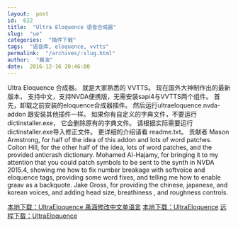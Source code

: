 ```yaml
---
layout:  post
id:  622
title:  "Ultra Eloquence 语音合成器"
slug:  "ue"
categories:  "插件下载"
tags:  "语音库, eloquence, vvtts"
permalink:  "/archives/:slug.html"
author:  "酱油"
date:  2016-12-16 20:46:00
---
```




Ultra Eloquence 合成器。
就是大家熟悉的 VVTTS。
现在国外大神制作出的最新版本，
支持中文，支持NVDA便携版，无需安装sapi4与VVTTS两个组件。
首先，卸载之前安装的eloquence合成器插件。
然后运行ultraeloquence.nvda-addon
跟安装其他插件一样。
如果你有自定义的字典文件，不要运行dictinstaller.exe，
它会删除原有的字典文件。
请根据实际需要运行dictinstaller.exe导入修正文件。
更详细的介绍请看 readme.txt。
贡献者
Mason Armstrong, for half of the idea of this addon and lots of word patches.
Colton Hill, for the other half of the idea, lots of word patches, and the provided anticrash dictionary.
Mohamed Al-Hajamy, for bringing it to my attention that you could patch symbols to be sent to the synth in NVDA 2015.4, showing me how to fix number breakage with softvoice and eloquence tags, providing some word fixes, and telling me how to enable graav as a backquote.
Jake Gross, for providing the chinese, japanese, and korean voices, and adding head size, breathiness , and roughness controls.

<a accesskey="x" href="http://www.zd.hk/disk/?id=yuUbUnAJFFv2">本地下载：UltraEloquence 禹涵修改中文单语言</a>
<a accesskey="x" href="http://www.nvdacn.com/189.php/ziQvIf6BRBzy.nvda-addon">本地下载：UltraEloquence</a>
<a accesskey="x" href="http://coltonhill01.x10.mx/files/ultraeloquence.zip">远程下载：UltraEloquence</a>